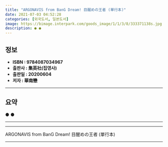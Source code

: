 ```yaml
---
title: "ARGONAVIS from BanG Dream! 目醒めの王者 (單行本)"
date: 2021-07-03 04:52:28
categories: [외국도서, 일본도서]
image: https://bimage.interpark.com/goods_image/1/1/3/8/333371138s.jpg
description: ● ●
---
```


## **정보**

- **ISBN : 9784087034967**
- **출판사 : 集英社(집영사)**
- **출판일 : 20200604**
- **저자 : 華南戀**

------



## **요약**

●  ●  

------



------


ARGONAVIS from BanG Dream! 目醒めの王者 (單行本) 

------


